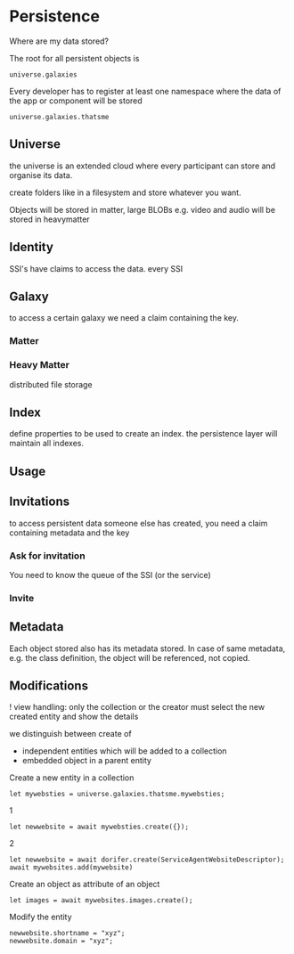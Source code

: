 Persistence
===========

Where are my data stored?

The root for all persistent objects is

    universe.galaxies


Every developer has to register at least one namespace where
the data of the app or component will be stored

    universe.galaxies.thatsme

## Universe

the universe is an extended cloud where every participant can
store and organise its data.

create folders like in a filesystem and store whatever you want.

Objects will be stored in matter, large BLOBs e.g. video and audio
will be stored in heavymatter

## Identity

SSI's have claims to access the data. 
every SSI 

## Galaxy

to access a certain galaxy we need a claim containing the key. 

### Matter

### Heavy Matter

distributed file storage 

## Index

define properties to be used to create an index.
the persistence layer will maintain all indexes.

## Usage

## Invitations

to access persistent data someone else has created,
you need a claim containing metadata and the key

### Ask for invitation

You need to know the queue of the SSI (or the service) 

### Invite

## Metadata

Each object stored also has its metadata stored.
In case of same metadata, e.g. the class definition,
the object will be referenced, not copied.

## Modifications

! view handling: only the collection or the creator must select the new created entity and show the details 

we distinguish between create of 
- independent entities which will be added to a collection
- embedded object in a parent entity

Create a new entity in a collection

    let mywebsties = universe.galaxies.thatsme.mywebsties;
    
1
    
    let newwebsite = await mywebsties.create({});
    
2 

    let newwebsite = await dorifer.create(ServiceAgentWebsiteDescriptor);
    await mywebsites.add(mywebsite)
    
Create an object as attribute of an object

    let images = await mywebsites.images.create();
    
Modify the entity
    
    newwebsite.shortname = "xyz";
    newwebsite.domain = "xyz";
    
